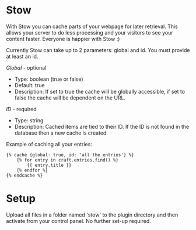 Stow
====

With Stow you can cache parts of your webpage for later retrieval. This allows your server to do less processing and your visitors to see your content faster. Everyone is happier with Stow :)

Currently Stow can take up to 2 parameters: global and id. You must provide at least an id.

*Global* - optional

- Type: boolean (true or false)
- Default: true
- Description: If set to true the cache will be globally accessible, if set to false the cache will be dependent on the URL.

*ID* - required

- Type: string
- Description: Cached items are tied to their ID. If the ID is not found in the database then a new cache is created.

Example of caching all your entries:

    {% cache {global: true, id: 'all the entries'} %}
        {% for entry in craft.entries.find() %}
            {{ entry.title }}
        {% endfor %}
    {% endcache %}

Setup
====

Upload all files in a folder named 'stow' to the plugin directory and then activate from your control panel. No further set-up required.
